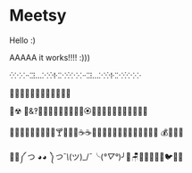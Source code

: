 # Meetsy
Hello :)

AAAAA
it works!!!! :)))

⁛⁙⁘⁖⁚⁝…⁙⁛⁞⁖⁙⁛⁙⁘⁖⁚⁝…⁙⁛⁞⁖⁙⁛⁙⁘

🎅🤶🦌🦌🦌🦌🦌🦌🦌🦌🎄🎍

💖☢
🤍&‽🌷🌷🌼🌼🌻🌻🌺🌺🌸🏵🌹💐🍷🥃🍦🍦🍧🍩🍫🧁🥛


🍻🍺🍺🥂🍻🍻🍷🍇🍷🍸🥛🧃🧁☕☕🥤🧊🍓🥀🍼🥛🥐🥨🥚🍳🍳🎡💾
💰💸🌯🌮

🦩🦓༼ つ ◕_◕ ༽つ¯\\_(ツ)_/¯╰(*°▽°*)╯🧷🪑🦢🦚🦖🦘🐄🐦🦝🐎

